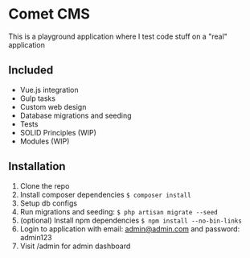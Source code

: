 # Comet CMS

This is a playground application where I test code stuff on a "real" application

## Included

- Vue.js integration
- Gulp tasks
- Custom web design
- Database migrations and seeding
- Tests
- SOLID Principles (WIP)
- Modules (WIP)

## Installation

1. Clone the repo
2. Install composer dependencies `$ composer install`
3. Setup db configs
4. Run migrations and seeding: `$ php artisan migrate --seed`
5. (optional) Install npm dependencies `$ npm install --no-bin-links`
6. Login to application with email: admin@admin.com and password: admin123
7. Visit /admin for admin dashboard